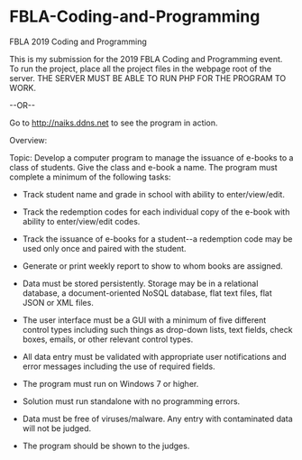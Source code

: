 # FBLA-Coding-and-Programming
FBLA 2019 Coding and Programming

This is my submission for the 2019 FBLA Coding and Programming event. To run the project, place all the project files in the webpage root of the server. THE SERVER MUST BE ABLE TO RUN PHP FOR THE PROGRAM TO WORK.

--OR--

Go to http://naiks.ddns.net to see the program in action.

Overview:

Topic: Develop a computer program to manage the issuance of e-books to a class of students. Give the class and e-book a name. The program must complete a minimum of the following tasks:

- Track student name and grade in school with ability to enter/view/edit.
- Track the redemption codes for each individual copy of the e-book with ability to enter/view/edit codes.
- Track the issuance of e-books for a student--a redemption code may be used only once and paired with the student.
- Generate or print weekly report to show to whom books are assigned.
- Data must be stored persistently. Storage may be in a relational database, a document-oriented NoSQL database, flat text files, flat JSON   or XML files.
- The user interface must be a GUI with a minimum of five different control types including such things as drop-down lists, text fields,     check boxes, emails, or other relevant control types.
- All data entry must be validated with appropriate user notifications and error messages including the use of required fields.

- The program must run on Windows 7 or higher.
- Solution must run standalone with no programming errors.
- Data must be free of viruses/malware. Any entry with contaminated data will not be judged.
- The program should be shown to the judges.
